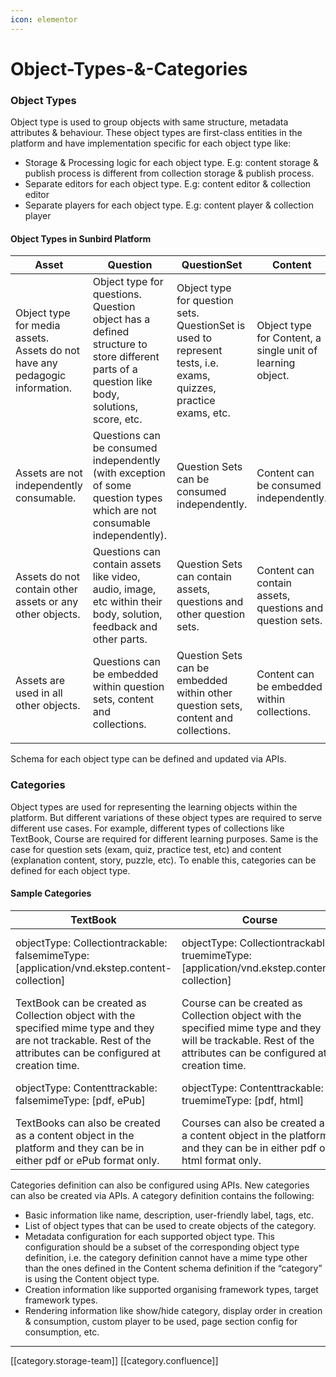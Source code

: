 ```yaml
---
icon: elementor
---
```


# Object-Types-&-Categories

### Object Types

Object type is used to group objects with same structure, metadata attributes & behaviour. These object types are first-class entities in the platform and have implementation specific for each object type like:

* Storage & Processing logic for each object type. E.g: content storage & publish process is different from collection storage & publish process.
* Separate editors for each object type. E.g: content editor & collection editor
* Separate players for each object type. E.g: content player & collection player

#### Object Types in Sunbird Platform

| **Asset**                                                                   | **Question**                                                                                                                                | **QuestionSet**                                                                                                  | **Content**                                                | **Collection**                                                                            |
| --------------------------------------------------------------------------- | ------------------------------------------------------------------------------------------------------------------------------------------- | ---------------------------------------------------------------------------------------------------------------- | ---------------------------------------------------------- | ----------------------------------------------------------------------------------------- |
| Object type for media assets. Assets do not have any pedagogic information. | Object type for questions. Question object has a defined structure to store different parts of a question like body, solutions, score, etc. | Object type for question sets. QuestionSet is used to represent tests, i.e. exams, quizzes, practice exams, etc. | Object type for Content, a single unit of learning object. | Object type for a collection of learning objects.                                         |
| Assets are not independently consumable.                                    | Questions can be consumed independently (with exception of some question types which are not consumable independently).                     | Question Sets can be consumed independently.                                                                     | Content can be consumed independently.                     | Collections can be consumed independently.                                                |
| Assets do not contain other assets or any other objects.                    | Questions can contain assets like video, audio, image, etc within their body, solution, feedback and other parts.                           | Question Sets can contain assets, questions and other question sets.                                             | Content can contain assets, questions and question sets.   | Collections can contain assets, questions, question sets, content, and other collections. |
| Assets are used in all other objects.                                       | Questions can be embedded within question sets, content and collections.                                                                    | Question Sets can be embedded within other question sets, content and collections.                               | Content can be embedded within collections.                | Collections can be embedded in other collections.                                         |
|                                                                             |                                                                                                                                             |                                                                                                                  |                                                            |                                                                                           |

Schema for each object type can be defined and updated via APIs.

### Categories

Object types are used for representing the learning objects within the platform. But different variations of these object types are required to serve different use cases. For example, different types of collections like TextBook, Course are required for different learning purposes. Same is the case for question sets (exam, quiz, practice test, etc) and content (explanation content, story, puzzle, etc). To enable this, categories can be defined for each object type.

#### Sample Categories

| **TextBook**                                                                                                                                                     | **Course**                                                                                                                                                     | **Practice Quiz**                                                                | **QuestionPaper**                        | **Exam**                                                             |
| ---------------------------------------------------------------------------------------------------------------------------------------------------------------- | -------------------------------------------------------------------------------------------------------------------------------------------------------------- | -------------------------------------------------------------------------------- | ---------------------------------------- | -------------------------------------------------------------------- |
| objectType: Collectiontrackable: falsemimeType: \[application/vnd.ekstep.content-collection]                                                                     | objectType: Collectiontrackable: truemimeType: \[application/vnd.ekstep.content-collection]                                                                    | objectType: QuestionSetmimeType: \[QuML, ECML]showFeedback: trueallowRetry: true | objectType: QuestionSetmimeType: \[QuML] | objectType: QuestionSetmimeType: \[QuML]allowRetry: falsetimed: true |
| TextBook can be created as Collection object with the specified mime type and they are not trackable. Rest of the attributes can be configured at creation time. | Course can be created as Collection object with the specified mime type and they will be trackable. Rest of the attributes can be configured at creation time. |                                                                                  |                                          |                                                                      |
| objectType: Contenttrackable: falsemimeType: \[pdf, ePub]                                                                                                        | objectType: Contenttrackable: truemimeType: \[pdf, html]                                                                                                       |                                                                                  | objectType: ContentmimeType: \[pdf]      |                                                                      |
| TextBooks can also be created as a content object in the platform and they can be in either pdf or ePub format only.                                             | Courses can also be created as a content object in the platform and they can be in either pdf or html format only.                                             |                                                                                  |                                          |                                                                      |

Categories definition can also be configured using APIs. New categories can also be created via APIs. A category definition contains the following:

* Basic information like name, description, user-friendly label, tags, etc.
* List of object types that can be used to create objects of the category.
* Metadata configuration for each supported object type. This configuration should be a subset of the corresponding object type definition, i.e. the category definition cannot have a mime type other than the ones defined in the Content schema definition if the “category” is using the Content object type.
* Creation information like supported organising framework types, target framework types.
* Rendering information like show/hide category, display order in creation & consumption, custom player to be used, page section config for consumption, etc.

***

\[\[category.storage-team]] \[\[category.confluence]]
